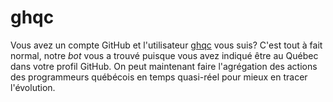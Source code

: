 # ghqc

Vous avez un compte GitHub et l'utilisateur [ghqc](https://github.com/ghqc) vous suis? C'est tout à fait normal, notre *bot* vous a trouvé puisque vous avez indiqué être au Québec dans votre profil GitHub. On peut maintenant faire l'agrégation des actions des programmeurs québécois en temps quasi-réel pour mieux en tracer l'évolution.

